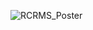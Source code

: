 ![RCRMS_Poster](https://user-images.githubusercontent.com/85199415/186039052-e2cbbe88-c295-439f-b8cf-e1005076d22c.png)
